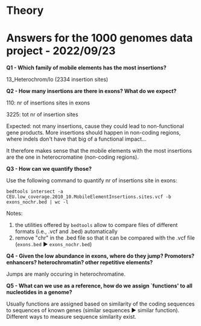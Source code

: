 # Theory


# Answers for the 1000 genomes data project - 2022/09/23

**Q1 - Which family of mobile elements has the most insertions?**

13_Heterochrom/lo (2334 insertion sites)

**Q2 - How many insertions are there in exons? What do we expect?**

110: nr of insertions sites in exons

3225: tot nr of insertion sites

Expected: not many insertions, cause they could lead to non-functional gene products. More insertions should happen in non-coding regions, where indels don't have that big of a functional impact... 

It therefore makes sense that the mobile elements with the most insertions are the one in heterocromatine (non-coding regions).


**Q3 - How can we quantify those?**

Use the following command to quantify nr of insertions site in exons:
```
bedtools intersect -a CEU.low_coverage.2010_10.MobileElementInsertions.sites.vcf -b exons_nochr.bed | wc -l
```

Notes: 
1. the utilities offered by `bedtools` allow to compare files of different formats (i.e., .vcf and .bed) automatically
2. remove "chr" in the .bed file so that it can be compared with the .vcf file (`exons.bed` ▶️ `exons_nochr.bed`)


**Q4 - Given the low abundance in exons, where do they jump?
Promoters? enhancers? heterochromatin? other repetitive elements?**

Jumps are manly occuring in heterochromatine.

**Q5 - What can we use as a reference, how do we assign `functions' to all nucleotides in a genome?**

Usually functions are assigned based on similarity of the coding sequences to sequences of known genes (similar sequences ▶️ similar function). Different ways to measure sequence similarity exist. 
